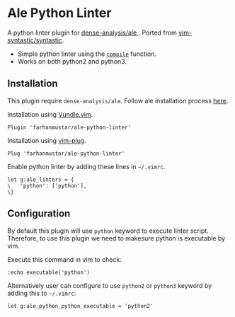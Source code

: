 # Ale Python Linter
A python linter plugin for [ dense-analysis/ale ](https://github.com/dense-analysis/ale/).
Ported from [vim-syntastic/syntastic](https://github.com/vim-syntastic/syntastic).

- Simple python linter using the [`compile`](https://docs.python.org/3/library/functions.html#compile) function.
- Works on both python2 and python3.

## Installation
This plugin require ```dense-analysis/ale```. Follow ale installation process [here](https://github.com/dense-analysis/ale/#3-installation).

Installation using [Vundle.vim](https://github.com/VundleVim/Vundle.vim).
```vim
Plugin 'farhanmustar/ale-python-linter'
```

Installation using [vim-plug](https://github.com/junegunn/vim-plug).
```vim
Plug 'farhanmustar/ale-python-linter'
```

Enable python linter by adding these lines in ```~/.vimrc```.
```vim
let g:ale_linters = {
\   'python': ['python'],
\}
```

## Configuration
By default this plugin will use ```python``` keyword to execute linter script.  
Therefore, to use this plugin we need to makesure python is executable by vim.

Execute this command in vim to check:
```vim
:echo executable('python')
```

Alternatively user can configure to use ```python2``` or ```python3``` keyword by adding this to ```~/.vimrc```:
```vim
let g:ale_python_python_executable = 'python2'
```
